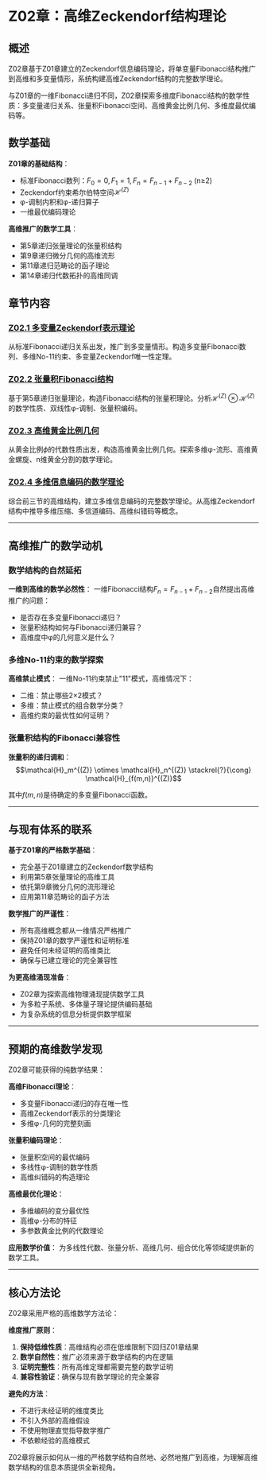 # Z02章：高维Zeckendorf结构理论

## 概述

Z02章基于Z01章建立的Zeckendorf信息编码理论，将单变量Fibonacci结构推广到高维和多变量情形，系统构建高维Zeckendorf结构的完整数学理论。

与Z01章的一维Fibonacci递归不同，Z02章探索多维度Fibonacci结构的数学性质：多变量递归关系、张量积Fibonacci空间、高维黄金比例几何、多维度最优编码等。

## 数学基础

**Z01章的基础结构**：
- 标准Fibonacci数列：$F_0 = 0, F_1 = 1, F_n = F_{n-1} + F_{n-2}$ (n≥2)
- Zeckendorf约束希尔伯特空间$\mathcal{H}^{(Z)}$
- φ-调制内积和φ-递归算子
- 一维最优编码理论

**高维推广的数学工具**：
- 第5章递归张量理论的张量积结构
- 第9章递归微分几何的高维流形
- 第11章递归范畴论的函子理论
- 第14章递归代数拓扑的高维同调

## 章节内容

### [Z02.1 多变量Zeckendorf表示理论](./Z02.1-multivariable-zeckendorf-representations.md)
从标准Fibonacci递归关系出发，推广到多变量情形。构造多变量Fibonacci数列、多维No-11约束、多变量Zeckendorf唯一性定理。

### [Z02.2 张量积Fibonacci结构](./Z02.2-tensor-product-fibonacci-structures.md)
基于第5章递归张量理论，构造Fibonacci结构的张量积理论。分析$\mathcal{H}^{(Z)} \otimes \mathcal{H}^{(Z)}$的数学性质、双线性φ-调制、张量积编码。

### [Z02.3 高维黄金比例几何](./Z02.3-higher-dimensional-golden-ratio-geometry.md)
从黄金比例$\phi$的代数性质出发，构造高维黄金比例几何。探索多维φ-流形、高维黄金螺旋、n维黄金分割的数学理论。

### [Z02.4 多维信息编码的数学理论](./Z02.4-multidimensional-information-encoding-mathematics.md)
综合前三节的高维结构，建立多维信息编码的完整数学理论。从高维Zeckendorf结构中推导多维压缩、多信道编码、高维纠错码等概念。

---

## 高维推广的数学动机

### 数学结构的自然延拓

**一维到高维的数学必然性**：
一维Fibonacci结构$F_n = F_{n-1} + F_{n-2}$自然提出高维推广的问题：
- 是否存在多变量Fibonacci递归？
- 张量积结构如何与Fibonacci递归兼容？
- 高维度中φ的几何意义是什么？

### 多维No-11约束的数学探索

**高维禁止模式**：
一维No-11约束禁止"11"模式，高维情况下：
- 二维：禁止哪些2×2模式？
- 多维：禁止模式的组合数学分类？
- 高维约束的最优性如何证明？

### 张量积结构的Fibonacci兼容性

**张量积的递归调和**：
$$\mathcal{H}_m^{(Z)} \otimes \mathcal{H}_n^{(Z)} \stackrel{?}{\cong} \mathcal{H}_{f(m,n)}^{(Z)}$$

其中$f(m,n)$是待确定的多变量Fibonacci函数。

---

## 与现有体系的联系

**基于Z01章的严格数学基础**：
- 完全基于Z01章建立的Zeckendorf数学结构
- 利用第5章张量理论的高维工具
- 依托第9章微分几何的流形理论
- 应用第11章范畴论的函子方法

**数学推广的严谨性**：
- 所有高维概念都从一维情况严格推广
- 保持Z01章的数学严谨性和证明标准
- 避免任何未经证明的高维类比
- 确保与已建立理论的完全兼容性

**为更高维涌现准备**：
- Z02章为探索高维物理涌现提供数学工具
- 为多粒子系统、多体量子理论提供编码基础
- 为复杂系统的信息分析提供数学框架

---

## 预期的高维数学发现

Z02章可能获得的纯数学结果：

**高维Fibonacci理论**：
- 多变量Fibonacci递归的存在唯一性
- 高维Zeckendorf表示的分类理论
- 多维φ-几何的完整刻画

**张量积编码理论**：
- 张量积空间的最优编码
- 多线性φ-调制的数学性质
- 高维纠错码的构造理论

**高维最优化理论**：
- 多维编码的变分最优性
- 高维φ-分布的特征
- 多参数黄金比例的代数理论

**应用数学价值**：
为多线性代数、张量分析、高维几何、组合优化等领域提供新的数学工具。

---

## 核心方法论

Z02章采用严格的高维数学方法论：

**维度推广原则**：
1. **保持低维性质**：高维结构必须在低维限制下回归Z01章结果
2. **数学自然性**：推广必须来源于数学结构的内在逻辑
3. **证明完整性**：所有高维定理都需要完整的数学证明
4. **兼容性验证**：确保与现有数学理论的完全兼容

**避免的方法**：
- 不进行未经证明的维度类比
- 不引入外部的高维假设
- 不使用物理直觉指导数学推广
- 不依赖经验的高维模式

Z02章将展示如何从一维的严格数学结构自然地、必然地推广到高维，为理解高维数学结构的信息本质提供全新视角。